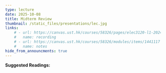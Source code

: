 ```yaml
---
type: lecture
date: 2025-10-08
title: Midterm Review
thumbnail: /static_files/presentations/lec.jpg
links: 
    # - url: https://canvas.ust.hk/courses/58326/pages/elec3120-l1-2024-10-10-15-00
    #   name: recording
    # - url: https://canvas.ust.hk/courses/58326/modules/items/1441117
    #   name: notes   
hide_from_announcments: true
---
```

**Suggested Readings:**

